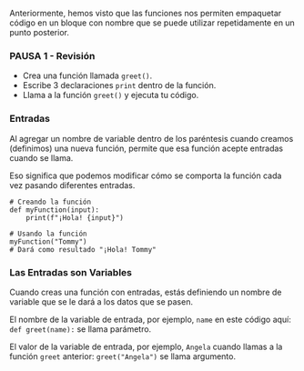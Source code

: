 Anteriormente, hemos visto que las funciones nos permiten empaquetar código en un bloque con nombre que se puede utilizar repetidamente en un punto posterior.

### PAUSA 1 - Revisión
- Crea una función llamada `greet()`.
- Escribe 3 declaraciones `print` dentro de la función.
- Llama a la función `greet()` y ejecuta tu código.

### Entradas
Al agregar un nombre de variable dentro de los paréntesis cuando creamos (definimos) una nueva función, permite que esa función acepte entradas cuando se llama. 

Eso significa que podemos modificar cómo se comporta la función cada vez pasando diferentes entradas.

```
# Creando la función
def myFunction(input):
    print(f"¡Hola! {input}")
```
```
# Usando la función
myFunction("Tommy") 
# Dará como resultado "¡Hola! Tommy"
```

### Las Entradas son Variables
Cuando creas una función con entradas, estás definiendo un nombre de variable que se le dará a los datos que se pasen.

El nombre de la variable de entrada, por ejemplo, `name` en este código aquí: `def greet(name):` se llama parámetro.

El valor de la variable de entrada, por ejemplo, `Angela` cuando llamas a la función `greet` anterior: `greet("Angela")` se llama argumento.